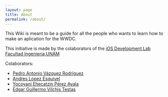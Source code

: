 ```yaml
---
layout: page
title: About
permalink: /about/
---
```

This Wiki is meant to be a guide for all the people who wants to learn how to make an aplication for the WWDC.

This initiative is made by the colaborators of the [iOS Development Lab Facultad Ingenieria,UNAM](http://ioslab.ingenieria.unam.mx)

Colaborators:

- [Pedro Antonio Vázquez Rodríguez](https://github.com/pedrovazquezax)
- [Andres Lopez Esquivel](https://github.com/AndresLopezEsquivel)
- [Yocoyani Ehecatzin Pérez Ayala](https://github.com/Yocoyani1)
- [Edgar Guillermo Vilchis Testas](https://github.com/Evil96)





